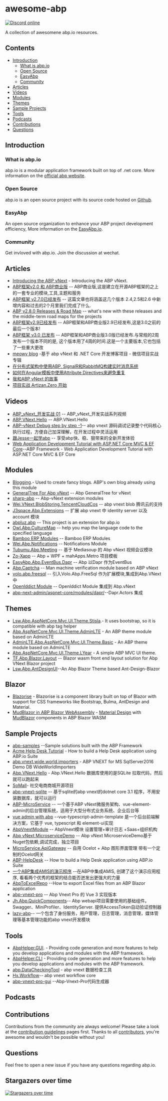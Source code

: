 # awesome-abp

[![Discord online](https://badgen.net/discord/online-members/S6QaezrCRq?label=Discord)](https://discord.gg/S6QaezrCRq)

A collection of awesomene abp.io resources. 
 
## Contents
  - [Introduction](#introduction)
    - [What is abp.io](#what-is-abpio)
    - [Open Source](#open-source)
    - [EasyAbp](#easyabp)
    - [Community](#community)
  - [Articles](#articles)
  - [Videos](#videos)
  - [Modules](#modules)
  - [Themes](#themes)
  - [Sample Projects](#Sample-Projects)
  - [Tools](#tools)
  - [Podcasts](#podcasts)
  - [Contributions](#contributions)
  - [Questions](#questions)

## Introduction

### What is abp.io
abp.io is a modular application framework built on top of .net core. More information on the [official abp website](https://abp.io).

### Open Source
abp.io is an open source project with its source code hosted on [Github](https://github.com/abpframework/abp).

### EasyAbp
An open source organization to enhance your ABP project development efficiency, More information on the [EasyAbp.io](https://easyabp.io/).

### Community
Get invloved with abp.io. Join the discussion at wechat.

## Articles

* [Introducing the ABP vNext](https://blog.abp.io/abp/Abp-vNext-Announcement) - Introducing the ABP vNext.
* [ABP框架v2.0 和 ABP商业版](https://www.cnblogs.com/waku/p/12203210.html) -- ABP商业版,这是建立在开源ABP框架的之上的一套专业的模块,工具,主题和服务
* [ABP框架 v2.7.0已经发布](https://www.cnblogs.com/waku/p/12851385.html) -- 这篇文章也将涵盖这几个版本 2.4,2.5和2.6 中新增内容和过去的2个月里我们完成了什么.
* [ABP v2.8.0 Releases & Road Map](https://blog.abp.io/abp/ABP-v2.8.0-Releases-%26-Road-Map) --  what's new with these releases and the middle-term road maps for the projects
* [ABP框架v2.9已经发布](https://www.cnblogs.com/waku/p/13049761.html) -- ABP框架和ABP商业版2.9已经发布,这是3.0之前的最后一个版本!
* [ABP框架 v3.0 已发布](https://www.cnblogs.com/waku/p/13226149.html) -- ABP框架和ABP商业版3.0版已经发布.与常规的2周发布一个版本不同的是, 这个版本用了4周的时间.这是一个主要版本,它也包括了一些重大更改
* [meowv blog](https://github.com/Meowv/Blog) -基于 abp vNext 和 .NET Core 开发博客项目 - 微信项目实战专辑
* [在分布式架构中使用ABP, SignalR和RabbitMQ构建实时消息系统](https://volosoft.com/blog/RealTime-Messaging-Distributed-Architecture-Abp-SingalR-RabbitMQ) 
* [如何在Angular模板中使用Attribute Directives来避免重复](https://volosoft.com/blog/attribute-directives-to-avoid-repetition-in-angular-templates)
* [我和ABP vNext 的故事](https://www.cnblogs.com/shanyou/p/13337713.html) 
* [项目实战 Artizan.Zero 开始](https://github.com/K-Artisan/Abp-vNext-Course/blob/main/docs/Abp-vNext%20Course.md)
 
## Videos
* [ABP_vNext_开发实战 01](https://www.bilibili.com/video/BV18f4y1S7Bt) -- ABP_vNext_开发实战系列视频
* [ABP.VNext.Hello](https://www.bilibili.com/video/BV1j541147Tn?from=search&seid=4316248443868681793) -- ABP.VNext.Hello
* [ABP-vNext Debug step by step -1](https://www.bilibili.com/video/BV1Fa4y1v7CW?from=search&seid=4316248443868681793)-- abp vnext 源码调试记录整个代码核心执行过程，方便自己加深理解，在开发过程中灵活运用
* [跟Jesse一起学abp](https://appsqSYIqlK5791.h5.xiaoeknow.com/content_page/eyJ0eXBlIjoiMyIsInJlc291cmNlX3R5cGUiOiI2IiwicmVzb3VyY2VfaWQiOiIiLCJwcm9kdWN0X2lkIjoicF81ZjAzM2UwYmU0YjBiNzQyMmM2ODM0ZTciLCJhcHBfaWQiOiJhcHBzcVNZSXFsSzU3OTEiLCJzaGFyZV91c2VyX2lkIjoidV81ZWVlZWYzYWFlZWQ0X1RsM2YxYk5DelkiLCJzaGFyZV90eXBlIjo1LCJzY2VuZSI6Ilx1OTA4MFx1OGJmN1x1OTRmZVx1NjNhNSJ9) -- 享受abp快、稳、狠带来的全新开发体验
* [Web Application Development Tutorial with ASP.NET Core MVC & EF Core](https://github.com/hikalkan/courses/)--ABP Framework - Web Application Development Tutorial with ASP.NET Core MVC & EF Core


## Modules
* [Blogging](https://github.com/abpframework/abp/tree/dev/modules/blogging).- Used to create fancy blogs. ABP's own blog already using this module
* [GeneralTree For Abp vNext](https://github.com/maliming/Owl.GeneralTree) -- Abp GeneralTree for vNext
* [sharp-abp](https://github.com/cocosip/sharp-abp) -- Abp-vNext extension modules 
* [Wei.VNext.BlobStoring.TencentCloudCos](https://github.com/thk-liu/Wei.VNext.BlobStoring.TencentCloudCos) -- abp vnext blob 腾讯云的支持
* [J3space.Abp.Extensions](https://github.com/taujiong/J3space.Abp.Extensions) -- 扩展 abp vnext 中 identity server 以及 account 模块
* [abpluz.abp](https://github.com/personball/abpluz.abp) -- This project is an extension for abp.io
* [Owl.Abp.CultureMap](https://github.com/maliming/Owl.Abp.CultureMap) -- help you map the language code to the specified language
* [Bamboo ERP Modules](https://github.com/dinhduongha/bamboomodules) -- Bamboo ERP Modules 
* [Wei.Abp.Notifications](https://github.com/thk-liu/Wei.Abp/tree/main/src/Wei.Abp.Notifications) -- Notifications Module
* [Tubumu.Abp.Meeting](https://github.com/albyho/Tubumu.Abp.Meeting) -- 基于 Mediasoup 的 Abp vNext 视频会议模块
* [Zo-Xapp](https://github.com/K-Artisan/Zo-Xapp) -- Abp + WPF + mahApps.Metro 项目模板
* [EasyAbp.Abp.EventBus.Dapr](https://github.com/geffzhang/EasyAbp.Abp.EventBus.Dapr) -- Abp 以Dapr 作为EventBus
* [Abp.Captcha](https://github.com/git102347501/Abp.Captcha) -- Man machine verification module based on ABP vNext
* [volo.abp.freesql](https://github.com/LostAsk/volo.abp.freesql) -- 引入Volo.Abp.FreeSql 作为扩展模块,集成到Abp.VNext中
* [OpenIddict Module](https://github.com/JadynWong/Abp.OpenIddict) -- OpenIddict Module 集成到 Abp.vNext
* [abp-next-admin/aspnet-core/modules/dapr/](https://github.com/colinin/abp-next-admin/tree/master/aspnet-core/modules/dapr)--Dapr.Actors 集成

## Themes
* [Lsw.Abp.AspNetCore.Mvc.UI.Theme.Stisla](https://github.com/liangshiw/Lsw.Abp.AspNetCore.Mvc.UI.Theme.Stisla).- It uses bootstrap, so it is compatible with abp tag helper
* [Abp.AspNetCore.Mvc.UI.Theme.AdminLTE](https://github.com/wakuflair/Abp.AspNetCore.Mvc.UI.Theme.AdminLTE) - An ABP theme module based on AdminLTE 
* [AdminLTE.Abp.AspNetCore.Mvc.UI.Theme.Basic](https://github.com/guanhh/Abp-Theme-AspNetCore-AdminLTE) - An ABP theme module based on AdminLTE 
* [Abp.AspNetCore.Mvc.UI.Theme.LYear](https://github.com/EasyAbp/Abp.AspNetCore.Mvc.UI.Theme.LYear) - A simple ABP MVC UI theme.
* [TF.Abp.Blazor.Layout](https://github.com/TFInfoTech/TF.Abp.Blazor.Layout) --  Blazor wasm front end layout solution for Abp VNext Blazor project
* [Lsw.Abp.AntDesignUI](https://github.com/realLiangshiwei/Lsw.Abp.AntDesignUI)--An Abp Blazor Theme based Ant-Design-Blazor

## Blazor 
* [Blazorise](https://github.com/stsrki/Blazorise) - Blazorise is a component library built on top of Blazor with support for CSS frameworks like Bootstrap, Bulma, AntDesign and Material.
* [MudBlazor in ABP Blazor WebAssembly](https://github.com/yellow-dragon-cloud/AbpMudBlazorFinal) - [Material Design](https://material.io/) with [MudBlazor](https://www.mudblazor.com/) components in ABP Blazor WASM

## Sample Projects
* [abp-samples](https://github.com/abpframework/abp-samples) --Sample solutions built with the ABP Framework  
* [Acme Help Desk Tutorial](https://github.com/seanalford/ABP-HelpDesk) - How to build a Help Desk application using ABP.io Suite 
* [abp.vnext.wide.world.importers](https://github.com/wjkhappy14/abp.vnext.wide.world.importers) - ABP VNEXT for MS SqlServer2016 Demo DB WideWorldImporters
* [Abp.VNext.Hello](https://github.com/wjkhappy14/Abp.VNext.Hello) - 
Abp.VNext.Hello 数据库使用的是SQLite 拉取代码，然后就可以跑起来
* [SoMall](https://github.com/jerrytang67/SoMall)- 社交电商商城开源项目
* [abp-vnext-sqlite](https://github.com/weidongnian/abp-vnext-sqlite) -- 基于sqlite的abp vnext的dotnet core 3.1 程序，不用安装数据库，就可以运行
* [ABP-MicroService](https://github.com/WilliamXu96/ABP-MicroService) -- 一个基于ABP vNext微服务架构、vue-element-admin的后台管理系统，适用于大型分布式业务系统、企业后台等
* [vue admin with abp](https://github.com/colinin/abp-vue-admin-element-typescript) --vue-typescript-admin-template 是一个后台前端解决方案，它基于 vue, typescript 和 element-ui实现
* [AbpVnextModule](https://github.com/xiaoliang1314/AbpVnextModule) -- AbpVnext模块 设置管理+审计日志 +Saas+组织机构 
* [Abp vNext MicroserviceDemo](https://github.com/heshengli/MicroserviceDemo-master) -- Abp vNext MicroserviceDemo基于Nuget包依赖,调试完成，独立项目 
* [MicroService.ApiGateway](https://github.com/colinin/MicroService.ApiGateway) -- 自用 Ocelot + Abp 图形界面管理 带有一个定制的Ocelot网关
* [ABP-HelpDesk](https://github.com/seanalford/ABP-HelpDesk) -- How to build a Help Desk application using ABP.io Suite 
* [一个ABP集成AMIS的演示程序](https://github.com/wakuflair/AbpXAmis) --在ABP中集成AMIS, 创建了这个演示应用程序, 看看两个优秀的框架的结合能否迸发出更强大的力量
* [AbpToExcelRepo](https://github.com/bartvanhoey/AbpToExcelRepo) --How to export Excel files from an ABP Blazor application
* [abp-vnext-pro](https://github.com/WangJunZzz/abp-vnext-pro) -- Abp Vnext Pro 的 Vue 3 实现版本
* [Jh.Abp.QuickComponents](https://github.com/CaiJinHao/Jh.Abp.QuickComponents)-- Abp webapi项目需要使用的基础组件。Swagger、MiniProfiler、IdentityServer. 提供AccessToken自动验证控制器
* [lazy-abp](https://github.com/lazyabp/lazy-abp)-- 一个包含了身份服务，用户管理，日志管理，消息管理，媒体管理等基本管理功能的abp vnext开发模块

## Tools
* [AbpHelper.GUI](https://github.com/EasyAbp/AbpHelper.GUI). - Providing code generation and more features to help you develop applications and modules with the ABP framework.
* [AbpHelper.CLI](https://github.com/EasyAbp/AbpHelper.CLI)  - Providing code generation and more features to help you develop applications and modules with the ABP framework.
* [abp.DataCheckingTool](https://github.com/gishys/abp.DataCheckingTool) - abp vnext 数据检查工具
* [Hx.Workflow](https://github.com/gishys/Hx.Workflow)-- abp vnext workflow core
* [abp-vnext-pro-gui](https://github.com/WangJunZzz/abp-vnext-pro-gui) --Abp-Vnext-Pro代码生成器

## Podcasts


## Contributions
Contributions from the community are always welcome! Please take a look at the [contribution guidelines](/docs/CONTRIBUTING.md) pages first. Thanks to all [contributors](https://github.com/EasyAbp/awesome-abp/graphs/contributors), you're awesome and wouldn't be possible without you!

## Questions
Feel free to open a new issue if you have any questions regarding abp.io. 

## Stargazers over time
[![Stargazers over time](https://starchart.cc/abpframework/abp.svg)](https://starchart.cc/abpframework/abp)
